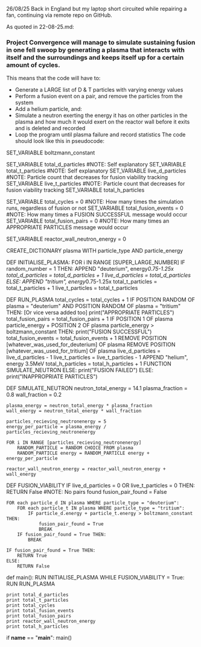 26/08/25
Back in England but my laptop short circuited while repairing a fan, continuing via remote repo on GitHub.

As quoted in 22-08-25.md:
### Project Convergence will manage to simulate sustaining fusion in one fell swoop by generating a plasma that interacts with itself and the surroundings and keeps itself up for a certain amount of cycles. 
This means that the code will have to:
- Generate a LARGE list of D & T particles with varying energy values
- Perform a fusion event on a pair, and remove the particles from the system
- Add a helium particle, and: 
- Simulate a neutron exerting the energy it has on other particles in the plasma and how much it would exert on the reactor wall before it exits and is deleted and recorded
- Loop the program until plasma failure and record statistics
The code should look like this in pseudocode:

SET_VARIABLE boltzmann_constant

SET_VARIABLE total_d_particles #NOTE: Self explanatory
SET_VARIABLE total_t_particles #NOTE: Self explanatory
SET_VARIABLE live_d_particles #NOTE: Particle count that decreases for fusion viability tracking
SET_VARIABLE live_t_particles #NOTE: Particle count that decreases for fusion viability tracking
SET_VARIABLE total_h_particles

SET_VARIABLE total_cycles = 0 #NOTE: How many times the simulation runs, regardless of fusion or not
SET_VARIABLE total_fusion_events = 0 #NOTE: How many times a FUSION SUCCESSFUL message would occur
SET_VARIABLE total_fusion_pairs = 0 #NOTE: How many times an APPROPRIATE PARTICLES message would occur

SET_VARIABLE reactor_wall_neutron_energy = 0

CREATE_DICTIONARY plasma WITH particle_type AND particle_energy

DEF INITIALISE_PLASMA:
    FOR i IN RANGE [SUPER_LARGE_NUMBER]
        IF random_number = 1 THEN:
            APPEND "deuterium", energy*0.75-1.25x
            total_d_particles = total_d_particles + 1
            live_d_particles = total_d_particles
        ELSE:
            APPEND "tritium", energy*0.75-1.25x
            total_t_particles = total_t_particles + 1
            live_t_particles = total_t_particles

DEF RUN_PLASMA
    total_cycles = total_cycles + 1
    IF POSITION RANDOM OF plasma = "deuterium" AND POSITION RANDOM OF plasma = "tritium" THEN: [Or vice versa added too]
        print("APPROPRIATE PARTICLES")
        total_fusion_pairs = total_fusion_pairs + 1
        IF POSITION 1 OF plasma particle_energy + POSITION 2 OF plasma particle_energy > boltzmann_constant THEN:
            print("FUSION SUCCESSFUL")
            total_fusion_events = total_fusion_events + 1
            REMOVE POSITION [whatever_was_used_for_deuterium] OF plasma
            REMOVE POSITION [whatever_was_used_for_tritium] OF plasma
            live_d_particles = live_d_particles - 1
            live_t_particles = live_t_particles - 1
            APPEND "helium", energy 3.5MeV
            total_h_particles = total_h_particles + 1
            FUNCTION SIMULATE_NEUTRON
        ELSE:
            print("FUSION FAILED")
    ELSE:
        print("INAPPROPRIATE PARTICLES")

DEF SIMULATE_NEUTRON
    neutron_total_energy = 14.1
    plasma_fraction = 0.8
    wall_fraction = 0.2

    plasma_energy = neutron_total_energy * plasma_fraction
    wall_energy = neutron_total_energy * wall_fraction

    particles_recieving_neutronenergy = 5
    energy_per_particle = plasma_energy / particles_recieving_neutronenergy

    FOR i IN RANGE [particles_recieving_neutronenergy]
        RANDOM_PARTICLE = RANDOM CHOICE FROM plasma
        RANDOM_PARTICLE energy = RANDOM_PARTICLE energy + energy_per_particle

    reactor_wall_neutron_energy = reactor_wall_neutron_energy + wall_energy

DEF FUSION_VIABILITY
    IF live_d_particles = 0 OR live_t_particles = 0 THEN:
        RETURN False #NOTE: No pairs found
    fusion_pair_found = False

    FOR each particle_d IN plasma WHERE particle_type = "deuterium":
        FOR each particle_t IN plasma WHERE particle_type = "tritium":
            IF particle_d.energy + particle_t.energy > boltzmann_constant THEN:
                fusion_pair_found = True
                BREAK
        IF fusion_pair_found = True THEN:
            BREAK

    IF fusion_pair_found = True THEN:
        RETURN True
    ELSE:
        RETURN False

def main():
    RUN INITIALISE_PLASMA
    WHILE FUSION_VIABILITY = True:
        RUN RUN_PLASMA
    

    print total_d_particles
    print total_t_particles
    print total_cycles
    print total_fusion_events
    print total_fusion_pairs
    print reactor_wall_neutron_energy
    print total_h_particles

if __name__ == "__main__":
    main()